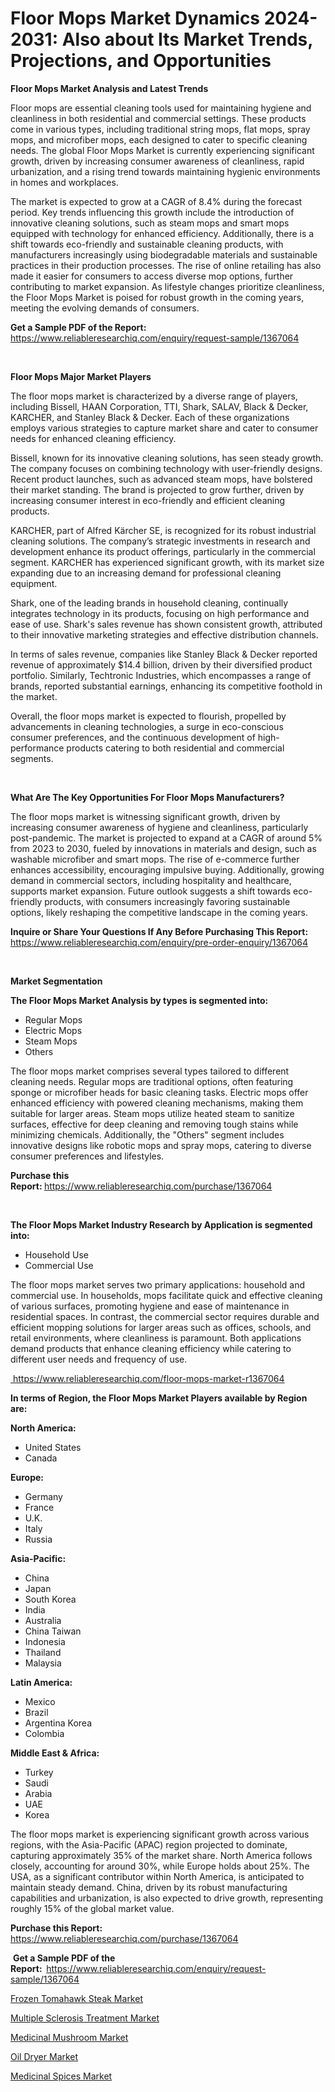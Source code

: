 <p><h1>Floor Mops Market Dynamics 2024-2031: Also about Its Market Trends, Projections, and Opportunities</h1></p><p><strong>Floor Mops Market Analysis and Latest Trends</strong></p>
<p><p>Floor mops are essential cleaning tools used for maintaining hygiene and cleanliness in both residential and commercial settings. These products come in various types, including traditional string mops, flat mops, spray mops, and microfiber mops, each designed to cater to specific cleaning needs. The global Floor Mops Market is currently experiencing significant growth, driven by increasing consumer awareness of cleanliness, rapid urbanization, and a rising trend towards maintaining hygienic environments in homes and workplaces.</p><p>The market is expected to grow at a CAGR of 8.4% during the forecast period. Key trends influencing this growth include the introduction of innovative cleaning solutions, such as steam mops and smart mops equipped with technology for enhanced efficiency. Additionally, there is a shift towards eco-friendly and sustainable cleaning products, with manufacturers increasingly using biodegradable materials and sustainable practices in their production processes. The rise of online retailing has also made it easier for consumers to access diverse mop options, further contributing to market expansion. As lifestyle changes prioritize cleanliness, the Floor Mops Market is poised for robust growth in the coming years, meeting the evolving demands of consumers.</p></p>
<p><strong>Get a Sample PDF of the Report:&nbsp;</strong> <a href="https://www.reliableresearchiq.com/enquiry/request-sample/1367064?utm_campaign=101&utm_medium=2&utm_source=Github&utm_content=ia&utm_term=06122024&utm_id=floor-mops">https://www.reliableresearchiq.com/enquiry/request-sample/1367064</a></p>
<p>&nbsp;</p>
<p><strong>Floor Mops Major Market Players</strong></p>
<p><p>The floor mops market is characterized by a diverse range of players, including Bissell, HAAN Corporation, TTI, Shark, SALAV, Black & Decker, KARCHER, and Stanley Black & Decker. Each of these organizations employs various strategies to capture market share and cater to consumer needs for enhanced cleaning efficiency.</p><p>Bissell, known for its innovative cleaning solutions, has seen steady growth. The company focuses on combining technology with user-friendly designs. Recent product launches, such as advanced steam mops, have bolstered their market standing. The brand is projected to grow further, driven by increasing consumer interest in eco-friendly and efficient cleaning products.</p><p>KARCHER, part of Alfred Kärcher SE, is recognized for its robust industrial cleaning solutions. The company’s strategic investments in research and development enhance its product offerings, particularly in the commercial segment. KARCHER has experienced significant growth, with its market size expanding due to an increasing demand for professional cleaning equipment.</p><p>Shark, one of the leading brands in household cleaning, continually integrates technology in its products, focusing on high performance and ease of use. Shark's sales revenue has shown consistent growth, attributed to their innovative marketing strategies and effective distribution channels.</p><p>In terms of sales revenue, companies like Stanley Black & Decker reported revenue of approximately $14.4 billion, driven by their diversified product portfolio. Similarly, Techtronic Industries, which encompasses a range of brands, reported substantial earnings, enhancing its competitive foothold in the market.</p><p>Overall, the floor mops market is expected to flourish, propelled by advancements in cleaning technologies, a surge in eco-conscious consumer preferences, and the continuous development of high-performance products catering to both residential and commercial segments.</p></p>
<p>&nbsp;</p>
<p><strong>What Are The Key Opportunities For Floor Mops Manufacturers?</strong></p>
<p><p>The floor mops market is witnessing significant growth, driven by increasing consumer awareness of hygiene and cleanliness, particularly post-pandemic. The market is projected to expand at a CAGR of around 5% from 2023 to 2030, fueled by innovations in materials and design, such as washable microfiber and smart mops. The rise of e-commerce further enhances accessibility, encouraging impulsive buying. Additionally, growing demand in commercial sectors, including hospitality and healthcare, supports market expansion. Future outlook suggests a shift towards eco-friendly products, with consumers increasingly favoring sustainable options, likely reshaping the competitive landscape in the coming years.</p></p>
<p><strong>Inquire or Share Your Questions If Any Before Purchasing This Report:</strong> <a href="https://www.reliableresearchiq.com/enquiry/pre-order-enquiry/1367064?utm_campaign=101&utm_medium=2&utm_source=Github&utm_content=ia&utm_term=06122024&utm_id=floor-mops">https://www.reliableresearchiq.com/enquiry/pre-order-enquiry/1367064</a></p>
<p>&nbsp;</p>
<p><strong>Market Segmentation</strong></p>
<p><strong>The Floor Mops Market Analysis by types is segmented into:</strong></p>
<p><ul><li>Regular Mops</li><li>Electric Mops</li><li>Steam Mops</li><li>Others</li></ul></p>
<p><p>The floor mops market comprises several types tailored to different cleaning needs. Regular mops are traditional options, often featuring sponge or microfiber heads for basic cleaning tasks. Electric mops offer enhanced efficiency with powered cleaning mechanisms, making them suitable for larger areas. Steam mops utilize heated steam to sanitize surfaces, effective for deep cleaning and removing tough stains while minimizing chemicals. Additionally, the "Others" segment includes innovative designs like robotic mops and spray mops, catering to diverse consumer preferences and lifestyles.</p></p>
<p><strong>Purchase this Report:&nbsp;</strong><a href="https://www.reliableresearchiq.com/purchase/1367064?utm_campaign=101&utm_medium=2&utm_source=Github&utm_content=ia&utm_term=06122024&utm_id=floor-mops">https://www.reliableresearchiq.com/purchase/1367064</a></p>
<p>&nbsp;</p>
<p><strong>The Floor Mops Market Industry Research by Application is segmented into:</strong></p>
<p><ul><li>Household Use</li><li>Commercial Use</li></ul></p>
<p><p>The floor mops market serves two primary applications: household and commercial use. In households, mops facilitate quick and effective cleaning of various surfaces, promoting hygiene and ease of maintenance in residential spaces. In contrast, the commercial sector requires durable and efficient mopping solutions for larger areas such as offices, schools, and retail environments, where cleanliness is paramount. Both applications demand products that enhance cleaning efficiency while catering to different user needs and frequency of use.</p></p>
<p><a href="https://www.reliableresearchiq.com/floor-mops-market-r1367064?utm_campaign=101&utm_medium=2&utm_source=Github&utm_content=ia&utm_term=06122024&utm_id=floor-mops">&nbsp;https://www.reliableresearchiq.com/floor-mops-market-r1367064</a></p>
<p><strong>In terms of Region, the Floor Mops Market Players available by Region are:</strong></p>
<p>
    <p> <strong> North America: </strong>
        <ul>
            <li>United States</li>
            <li>Canada</li>
        </ul>
        </p> 
    <p> <strong> Europe: </strong>
        <ul>
            <li>Germany</li>
            <li>France</li>
            <li>U.K.</li>
            <li>Italy</li>
            <li>Russia</li>
        </ul>
        </p> 
    <p> <strong> Asia-Pacific: </strong>
        <ul>
            <li>China</li>
            <li>Japan</li>
            <li>South Korea</li>
            <li>India</li>
            <li>Australia</li>
            <li>China Taiwan</li>
            <li>Indonesia</li>
            <li>Thailand</li>
            <li>Malaysia</li>
        </ul>
        </p> 
    <p> <strong> Latin America: </strong>
        <ul>
            <li>Mexico</li>
            <li>Brazil</li>
            <li>Argentina Korea</li>
            <li>Colombia</li>
        </ul>
        </p> 
    <p> <strong> Middle East & Africa: </strong>
        <ul>
            <li>Turkey</li>
            <li>Saudi</li>
            <li>Arabia</li>
            <li>UAE</li>
            <li>Korea</li>
        </ul>
    </p>
    </p>
<p><p>The floor mops market is experiencing significant growth across various regions, with the Asia-Pacific (APAC) region projected to dominate, capturing approximately 35% of the market share. North America follows closely, accounting for around 30%, while Europe holds about 25%. The USA, as a significant contributor within North America, is anticipated to maintain steady demand. China, driven by its robust manufacturing capabilities and urbanization, is also expected to drive growth, representing roughly 15% of the global market value.</p></p>
<p><strong>Purchase this Report: </strong><a href="https://www.reliableresearchiq.com/purchase/1367064?utm_campaign=101&utm_medium=2&utm_source=Github&utm_content=ia&utm_term=06122024&utm_id=floor-mops">https://www.reliableresearchiq.com/purchase/1367064</a></p>
<p>&nbsp;<strong>Get a Sample PDF of the Report:&nbsp;&nbsp;</strong><a href="https://www.reliableresearchiq.com/enquiry/request-sample/1367064?utm_campaign=101&utm_medium=2&utm_source=Github&utm_content=ia&utm_term=06122024&utm_id=floor-mops">https://www.reliableresearchiq.com/enquiry/request-sample/1367064</a></p>
<p><strong></strong></p>
<p><p><a href="https://issuu.com/reportprime-2/docs/frozen-tomahawk-steak-market-size-2030.pptx?utm_campaign=101&utm_medium=2&utm_source=Github&utm_content=ia&utm_term=06122024&utm_id=floor-mops">Frozen Tomahawk Steak Market</a></p><p><a href="https://www.linkedin.com/pulse/projected-102-cagr-multiple-sclerosis-treatment-market-2024-2031-adqne?utm_campaign=101&utm_medium=2&utm_source=Github&utm_content=ia&utm_term=06122024&utm_id=floor-mops">Multiple Sclerosis Treatment Market</a></p><p><a href="https://www.linkedin.com/pulse/insightful-medicinal-mushroom-market-trends-growth-opportunities-w7kbe?utm_campaign=101&utm_medium=2&utm_source=Github&utm_content=ia&utm_term=06122024&utm_id=floor-mops">Medicinal Mushroom Market</a></p><p><a href="https://issuu.com/reportprime-2/docs/oil-dryer-market-size-2030.pptx?utm_campaign=101&utm_medium=2&utm_source=Github&utm_content=ia&utm_term=06122024&utm_id=floor-mops">Oil Dryer Market</a></p><p><a href="https://www.linkedin.com/pulse/medicinal-spices-market-share-analysis-growth-trends-forecasts-rhlde?utm_campaign=101&utm_medium=2&utm_source=Github&utm_content=ia&utm_term=06122024&utm_id=floor-mops">Medicinal Spices Market</a></p></p>